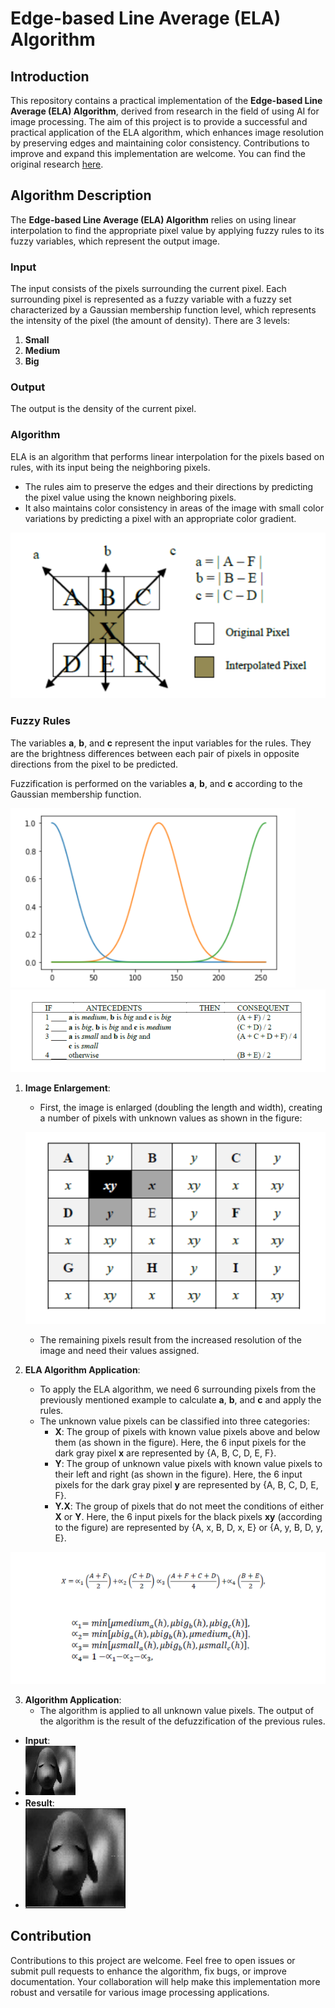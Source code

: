 # Edge-based Line Average (ELA) Algorithm

## Introduction
This repository contains a practical implementation of the **Edge-based Line Average (ELA) Algorithm**, derived from research in the field of using AI for image processing. The aim of this project is to provide a successful and practical application of the ELA algorithm, which enhances image resolution by preserving edges and maintaining color consistency. Contributions to improve and expand this implementation are welcome. You can find the original research [here](https://www.researchgate.net/publication/339208030_Fuzzy_Logic_Applied_to_Improvement_of_Image_Resolution_using_Gaussian_Membership_Functions).

## Algorithm Description

The **Edge-based Line Average (ELA) Algorithm** relies on using linear interpolation to find the appropriate pixel value by applying fuzzy rules to its fuzzy variables, which represent the output image.

### Input
The input consists of the pixels surrounding the current pixel. Each surrounding pixel is represented as a fuzzy variable with a fuzzy set characterized by a Gaussian membership function level, which represents the intensity of the pixel (the amount of density). There are 3 levels:
1. **Small**
2. **Medium**
3. **Big**

### Output
The output is the density of the current pixel.

### Algorithm
ELA is an algorithm that performs linear interpolation for the pixels based on rules, with its input being the neighboring pixels.

- The rules aim to preserve the edges and their directions by predicting the pixel value using the known neighboring pixels.
- It also maintains color consistency in areas of the image with small color variations by predicting a pixel with an appropriate color gradient.

![Image Enlargement](images/im1.png)

### Fuzzy Rules

The variables **a**, **b**, and **c** represent the input variables for the rules. They are the brightness differences between each pair of pixels in opposite directions from the pixel to be predicted.

Fuzzification is performed on the variables **a**, **b**, and **c** according to the Gaussian membership function.

![Image Enlargement](images/im2.png)
![Image Enlargement](images/im3.png)


1. **Image Enlargement**:
   - First, the image is enlarged (doubling the length and width), creating a number of pixels with unknown values as shown in the figure:

   ![Image Enlargement](images/im4.png)

   - The remaining pixels result from the increased resolution of the image and need their values assigned.
   
2. **ELA Algorithm Application**:
   - To apply the ELA algorithm, we need 6 surrounding pixels from the previously mentioned example to calculate **a**, **b**, and **c** and apply the rules.
   - The unknown value pixels can be classified into three categories:
     - **X**: The group of pixels with known value pixels above and below them (as shown in the figure). Here, the 6 input pixels for the dark gray pixel **x** are represented by {A, B, C, D, E, F}.
     - **Y**: The group of unknown value pixels with known value pixels to their left and right (as shown in the figure). Here, the 6 input pixels for the dark gray pixel **y** are represented by {A, B, C, D, E, F}.
     - **Y.X**: The group of pixels that do not meet the conditions of either **X** or **Y**. Here, the 6 input pixels for the black pixels **xy** (according to the figure) are represented by {A, x, B, D, x, E} or {A, y, B, D, y, E}.

![Image Enlargement](images/im5.png)

3. **Algorithm Application**:
   - The algorithm is applied to all unknown value pixels. The output of the algorithm is the result of the defuzzification of the previous rules.

- **Input**:
- ![Image Enlargement](images/input.jpg)
- **Result**:
- ![Image Enlargement](images/result.jpg)

## Contribution
Contributions to this project are welcome. Feel free to open issues or submit pull requests to enhance the algorithm, fix bugs, or improve documentation. Your collaboration will help make this implementation more robust and versatile for various image processing applications.
